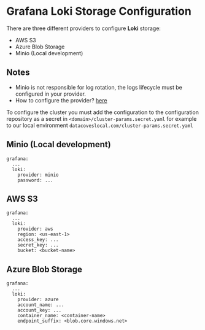 # Grafana Loki Storage Configuration

There are three different providers to configure **Loki** storage:

- AWS S3
- Azure Blob Storage
- Minio (Local development)

## Notes

 - Minio is not responsible for log rotation, the logs lifecycle must be configured in your provider.
 - How to configure the provider? [here](grafana-loki-storage-config-providers.md)

To configure the cluster you must add the configuration to the configuration repository as a secret in `<domain>/cluster-params.secret.yaml`
for example to our local environment `datacoveslocal.com/cluster-params.secret.yaml`

## Minio (Local development)

```shell
grafana:
  ...
  loki:
    provider: minio
    password: ...
```

## AWS S3

```shell
grafana:
  ...
  loki:
    provider: aws
    region: <us-east-1>
    access_key: ...
    secret_key: ...
    bucket: <bucket-name>
```

## Azure Blob Storage

```shell
grafana:
  ...
  loki:
    provider: azure
    account_name: ...
    account_key: ...
    container_name: <container-name>
    endpoint_suffix: <blob.core.windows.net>
```
